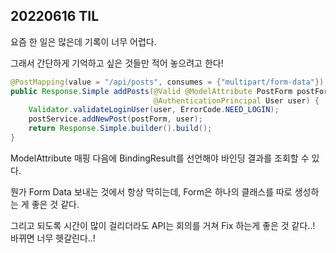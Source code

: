 ## 20220616 TIL

요즘 한 일은 많은데 기록이 너무 어렵다.

그래서 간단하게 기억하고 싶은 것들만 적어 놓으려고 한다!



```java
@PostMapping(value = "/api/posts", consumes = {"multipart/form-data"})
public Response.Simple addPosts(@Valid @ModelAttribute PostForm postForm, BindingResult bindingResult,
                                @AuthenticationPrincipal User user) {
    Validator.validateLoginUser(user, ErrorCode.NEED_LOGIN);
    postService.addNewPost(postForm, user);
    return Response.Simple.builder().build();
}
```

ModelAttribute 매핑 다음에 BindingResult를 선언해야 바인딩 결과를 조회할 수 있다.



뭔가 Form Data 보내는 것에서 항상 막히는데, Form은 하나의 클래스를 따로 생성하는 게 좋은 것 같다.

 그리고 되도록 시간이 많이 걸리더라도 API는 회의를 거쳐 Fix 하는게 좋은 것 같다..! 바뀌면 너무 헷갈린다..!

